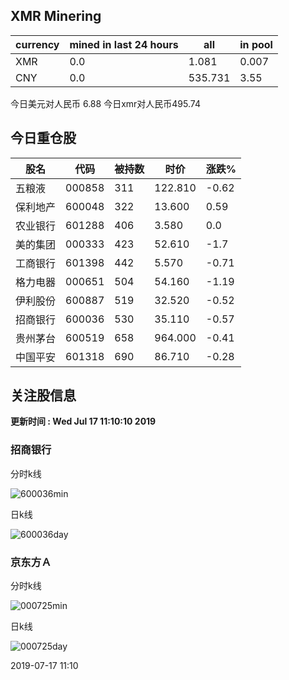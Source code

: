 ## XMR Minering

|currency|mined in last 24 hours|all|in pool|
|---|---|---|---|
|XMR|0.0|1.081|0.007|
|CNY|0.0|535.731|3.55|

今日美元对人民币 6.88	今日xmr对人民币495.74


## 今日重仓股 

|股名|代码|被持数|时价|涨跌%|
|---|---|---|---|---|
|五粮液|000858|311|122.810|-0.62|
|保利地产|600048|322|13.600|0.59|
|农业银行|601288|406|3.580|0.0|
|美的集团|000333|423|52.610|-1.7|
|工商银行|601398|442|5.570|-0.71|
|格力电器|000651|504|54.160|-1.19|
|伊利股份|600887|519|32.520|-0.52|
|招商银行|600036|530|35.110|-0.57|
|贵州茅台|600519|658|964.000|-0.41|
|中国平安|601318|690|86.710|-0.28|

## 关注股信息
**更新时间 : Wed Jul 17 11:10:10 2019**
### 招商银行 
分时k线

![600036min](http://image.sinajs.cn/newchart/min/n/sh600036.gif)

日k线

![600036day](http://image.sinajs.cn/newchart/daily/n/sh600036.gif)

### 京东方Ａ 
分时k线

![000725min](http://image.sinajs.cn/newchart/min/n/sz000725.gif)

日k线

![000725day](http://image.sinajs.cn/newchart/daily/n/sz000725.gif)

2019-07-17 11:10